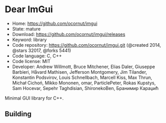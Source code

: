# Dear ImGui

- Home: https://github.com/ocornut/imgui
- State: mature
- Download: https://github.com/ocornut/imgui/releases
- Keyword: library
- Code repository: https://github.com/ocornut/imgui.git (@created 2014, @stars 32017, @forks 5441)
- Code language: C, C++
- Code license: MIT
- Developer: Andrew Willmott, Bruce Mitchener, Elias Daler, Giuseppe Barbieri, Håvard Mathisen, Jefferson Montgomery, Jim Tilander, Konstantin Podsvirov, Louis Schnellbach, Marcell Kiss, Max Thrun, Michał Cichoń, Mikko Mononen, omar, ParticlePeter, Rokas Kupstys, Sam Hocevar, Sepehr Taghdisian, ShironekoBen, Бранимир Караџић

Minimal GUI library for C++.

## Building
